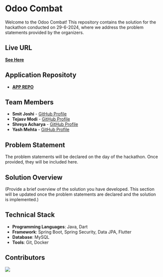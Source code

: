 # Odoo Combat

Welcome to the Odoo Combat! This repository contains the solution for the hackathon conducted on 29-6-2024, where we address the problem statements provided by the organizers.

## Live URL
**[See Here](https://odoo-combat-latest.onrender.com)**

## Application Repositoty
- **[APP REPO](https://github.com/tejasvmodi/oddo_combat)**

## Team Members

- **Smit Joshi**  - [GitHub Profile](https://github.com/smit-joshi814)
- **Tejasv Modi** - [GitHub Profile](https://github.com/tejasvmodi)
- **Shreya Acharya** - [GitHub Profile](https://github.com/ShreyaAcharya24)
- **Yash Mehta** - [GitHub Profile](https://github.com/yash655)

## Problem Statement

The problem statements will be declared on the day of the hackathon. Once provided, they will be included here.

## Solution Overview

(Provide a brief overview of the solution you have developed. This section will be updated once the problem statements are declared and the solution is implemented.)

## Technical Stack

- **Programming Languages**: Java, Dart
- **Framework**: Spring Boot, Spring Security, Data JPA, Flutter
- **Database**: MySQL
- **Tools**: Git, Docker

## Contributors
<a href="https://github.com/smit-joshi814/odoo-combat-2024/graphs/contributors">
  <img src="https://contrib.rocks/image?repo=smit-joshi814/odoo-combat-2024&max=4" />
</a>
